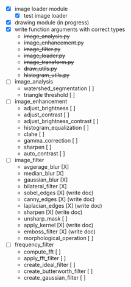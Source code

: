 - [X] image loader module
  - [X] test image loader

- [X] drawing module (in progress)
- [X] write function arguments with correct types 
    - ~~image_analysis.py~~
    - ~~image_enhancement.py~~
    - ~~image_filter.py~~
    - ~~image_loader.py~~
    - ~~image_transform.py~~
    - ~~draw_utils.py~~
    - ~~histogram_utils.py~~
- [ ] image_analysis
    - watershed_segmentation [ ]
    - triangle threshold [ ]
- [ ] image_enhancement
    - adjust_brightness [ ]
    - adjust_contrast [ ]
    - adjust_brightness_contrast [ ]
    - histogram_equalization [ ]
    - clahe [ ]
    - gamma_correction [ ]
    - sharpen [ ]
    - auto_contrast [ ]
- [ ] image_filter
    - avgerage_blur [X]
    - median_blur [X]
    - gaussian_blur [X]
    - bilateral_filter [X]
    - sobel_edges [X] (write doc)
    - canny_edges [X] (write doc)
    - laplacian_edges [X] (write doc)
    - sharpen [X] (write doc)
    - unsharp_mask [ ]
    - apply_kernel [X] (write doc)
    - emboss_filter [X] (write doc)
    - morphological_operation [ ]
- [ ] frequency_filter
    - compute_fft [ ]
    - apply_fft_filter [ ]
    - create_ideal_filter [ ]
    - create_butterworth_filter [ ]
    - create_gaussian_filter [ ]
